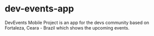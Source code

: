 # dev-events-app
DevEvents Mobile Project is an app for the devs community based on Fortaleza, Ceara - Brazil which shows the upcoming events.
